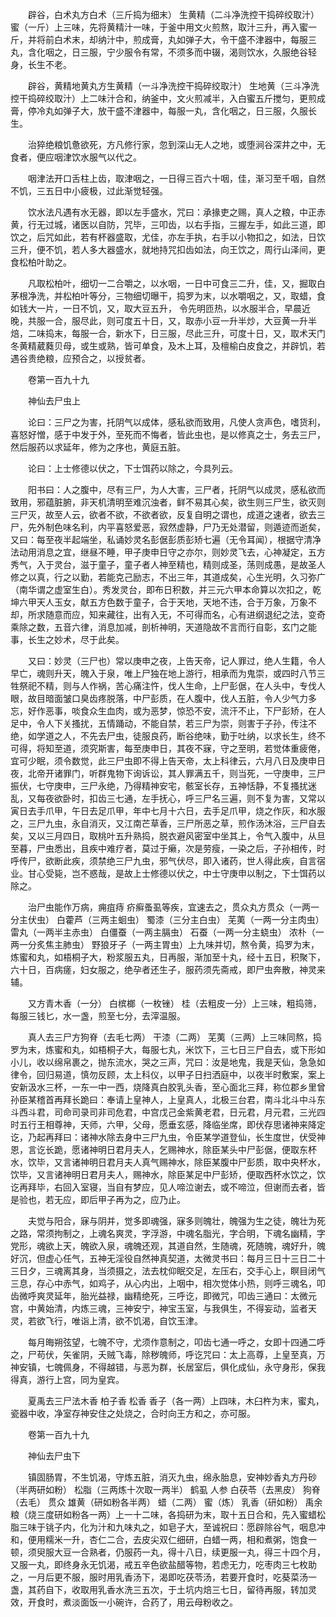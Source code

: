 <!-- { "loadSidebar": true } -->
　　辟谷，白术丸方白术（三斤捣为细末） 生黄精（二斗净洗控干捣碎绞取汁） 蜜（一斤）上三味，先将黄精汁一味，于釜中用文火煎熬，取汁三升，再入蜜一斤，并将前白术末，却纳汁中，煎成膏，丸如弹子大，令干盛不津器中，每服三丸，含化咽之，日三服，宁少服令有常，不须多而中辍，渴则饮水，久服绝谷轻身，长生不老。

　　辟谷，黄精地黄丸方生黄精（一斗净洗控干捣碎绞取汁） 生地黄（三斗净洗控干捣碎绞取汁）上二味汁合和，纳釜中，文火煎减半，入白蜜五斤搅匀，更煎成膏，停冷丸如弹子大，放干盛不津器中，每服一丸，含化咽之，日三服，久服长生。

　　治猝绝粮饥惫欲死，方凡修行家，忽到深山无人之地，或堕涧谷深井之中，无食者，便应咽津饮水服气以代之。

　　咽津法开口舌柱上齿，取津咽之，一日得三百六十咽，佳，渐习至千咽，自然不饥，三五日中小疲极，过此渐觉轻强。

　　饮水法凡遇有水无器，即以左手盛水，咒曰：承掾吏之赐，真人之粮，中正赤黄，行无过城，诸医以自防，咒毕，三叩齿，以右手指，三握左手，如此三道，即饮之，后咒如此，若有杯器盛取，尤佳，亦左手执，右手以小物扣之，如法，日饮三升，便不饥，若人多大器盛水，就地持咒扣齿如法，向王饮之，周行山泽间，更食松柏叶助之。

　　凡取松柏叶，细切一二合嚼之，以水咽，一日中可食三二升，佳，又，掘取白茅根净洗，并松柏叶等分，三物细切曝干，捣罗为末，以水嚼咽之，又，取蜡，食如钱大一片，一日不饥，又，取大豆五升， 令先明匝热，以水服半合，早晨近晚，共服一合，服尽此，则可度五十日，又，取赤小豆一升半炒，大豆黄一升半焙，二味捣末，每服一合，新水下，日三服，尽此三升，可度十日，又，取术天门冬黄精葳蕤贝母，或生或熟，皆可单食，及木上耳，及檀榆白皮食之，并辟饥，若遇谷贵绝粮，应预合之，以授贫者。

　　卷第一百九十九

　　神仙去尸虫上

　　论曰：三尸之为害，托阴气以成体，感私欲而致用，凡使人贪声色，嗜货利，喜怒好憎，感于中发于外，至死而不悔者，皆此虫也，是以修真之士，务去三尸，然后服药以求延年，修为之序也，黄庭五脏。

　　论曰：上士修德以伏之，下士饵药以除之，今具列云。

　　阳书曰：人之腹中，尽有三尸，为人大害，三尸者，托阴气以成灵，感私欲而致用，邪蕴脏腑，非天机清明至难沉浊者，鲜不易其心矣，欲生则三尸生，欲灭则三尸灭，故至人云，欲者不欲，不欲者欲，反复自明之谓也，成道之速者，欲去三尸，先外制色味名利，内平喜怒爱恶，寂然虚静，尸乃无处潜留，则遁迹而逝矣，又曰：每至夜半起端坐，私诵妙灵名彭倨彭质彭矫七遍（无令耳闻），根据守清净法动用消息之宜，继昼不睡，甲子庚申日守之亦尔，则妙灵飞去，心神凝定，五方秀气，入于灵台，滋于童子，童子者人神至精也，精则成圣，荡则成愚，是故圣人修之以真，行之以勤，若能克己励志，不出三年，其道成矣，心生光明，久习弥广（南华谓之虚室生白）。秀发灵台，即布日积数，并三元六甲本命算以次扣之，乾坤六甲天人玉女，献五方色数于童子，合于天地，天地不违，合于万象，万象不却，所求随意而应，知来藏往，出有入无，不可得而名，心有进纲退纪之法，变奇乘除之数，五音六律，消息加减，剖析神明，天道隐故不言而行自彰，玄门之能事，长生之妙术，尽于此矣。

　　又曰：妙灵（三尸也）常以庚申之夜，上告天帝，记人罪过，绝人生籍，令人早亡，魂则升天，魄入于泉，唯上尸独在地上游行，相承而为鬼崇，或四时八节三牲祭祀不精，则与人作祸，苦心痛注忤，伐人生命，上尸彭倨，在人头中，专伐人眼，故目暗面皱口臭齿疼脱落，中尸彭质，在人腹中，伐人五脏，令人少气力多忘，好作恶事，啖食众生血肉，或为恶梦，惊恐不安，流汗不止，下尸彭矫，在人足中，令人下关搔扰，五情踊动，不能自禁，若三尸为崇，则害于子孙，传注不绝，如学道之人，不先去尸虫，徒服良药，断谷绝味，勤于吐纳，以求长生，终不可得，将知至道，须究斯害，每至庚申日，其夜不寐，守之至明，若觉体重疲倦，宜可少眠，须令数觉，此三尸虫即不得上告天帝，太上科律云，六月八日及庚申日夜，北帝开诸罪门，听群鬼物下询诉讼，其人罪满五千，则当死，一守庚申，三尸振伏，七守庚申，三尸永绝，乃得精神安宅，骸室长存，五神恬静，不复搔扰迷乱，又每夜欲卧时，扣齿三七通，左手抚心，呼三尸名三遍，则不复为害，又常以寅日去手爪甲，午日去足爪甲，年中七月十六日，去手足爪甲，烧之作灰，和水服之，三尸九虫，永自消灭，又江南芒草香，三尸所恶之草，煎作汤沐浴，三尸自去矣，又以三月四日，取桃叶五升熟捣，脱衣避风密室中坐其上，令气入腹中，从旦至暮，尸虫悉出，且疾中难疗者，莫过于癞，次是劳瘦，一染之后，子孙相传，时呼传尸，欲断此疾，须禁绝三尸九虫，邪气伏尽，即入诸药，世人得此疾，自言宿业。甘心受毙，岂不惑哉，是故上士修德以伏之，中士守庚申以制之，下士饵药以除之。

　　治尸虫能作万病，痈疽痔 疥癣蚤虱等疾，宜速去之，贯众丸方贯众（一两一分主伏虫） 白藿芦（三两主蛔虫） 蜀漆（三分主白虫） 芜荑（一两一分主肉虫） 雷丸（一两半主赤虫） 白僵蚕（一两主膈虫） 石蚕（一两一分主蛲虫） 浓朴（一两一分炙焦主肺虫） 野狼牙子（一两主胃虫）上九味并切，熬令黄，捣罗为末，炼蜜和丸，如梧桐子大，粉浆服五丸，日再服，渐加至十丸，经十五日，积聚下，六十日，百病瘥，妇女服之，绝孕者还生子，服药须先斋戒，即尸虫奔散，神灵来辅。

　　又方青木香（一分） 白槟榔（一枚锉） 桂（去粗皮一分）上三味，粗捣筛，每服三钱匕，水一盏，煎至七分，去滓温服。

　　真人去三尸方狗脊（去毛七两） 干漆（二两） 芜荑（三两）上三味同熬，捣罗为末，炼蜜和丸，如梧桐子大，每服七丸，米饮下，三七日三尸自去，或下形如小儿，收以绵帛裹之，抛东流水，哭之三声，咒曰：汝是地鬼，我是天仙，急急如律令，回归易道，慎勿反顾，太上科仪，以甲子日扫洒庭中，以夜半时敷案，案上安新汲水三杯，一东一中一西，烧降真白胶乳头香，至心面北三拜，称位郡乡里曾孙臣某稽首再拜长跪曰：奉请上皇神人，上皇真人，北极三台君，南斗北斗中斗东斗西斗君，司命司录司非司危君，中宫戊己金紫黄老君，日元君，月元君，三光四时五行王相尊神，天师，六甲，父母，愿垂玄感，降临坐席，即伏存思诸神来降定讫，乃起再拜曰：诸神水除去身中三尸九虫，令臣某学道登仙，长生度世，伏受神恩，言讫长跪，愿诸神明日君月夫人，乞赐神水，除臣某头中尸彭倨，便取东杯水，饮毕，又言诸神明日君月夫人真气赐神水，除臣某腹中尸彭质，取中央杯水，饮毕，又言诸神明日君月夫人，赐神水，除臣某足中尸彭矫，便取西杯水饮之，饮讫再拜毕，右回入室寝，当自有梦应，见人啼泣谢去，或不啼泣，但谢而去者，皆是验也，若无应，即后甲子再为之，应乃止。

　　夫觉与阳合，寐与阴并，觉多即魂强，寐多则魄壮，魄强为生之徒，魄壮为死之路，常须拘制之，上魂名爽灵，字浮游，中魂名脂光，字合明，下魂名幽精，字党形，魂欲上天，魄欲入泉，魂魄还观，其道自然，生随魂，死随魄，魂好升，魄好沉，但虚心任气，五神无淫役自然神真契道，太微灵书曰：每月三日十三日二十三日夕，三魂离其身，当须摄之，法去枕仰眠交足，左压右，交手心上，瞑目闭气三息，存心中赤气，如鸡子，从心内出，上咽中，相次觉体小热，则呼三魂名，叩齿微呼爽灵延年，胎光益禄，幽精绝死，三呼讫，即微咒，叩齿三通曰：太微元宫，中黄始清，内炼三魂，三神安宁，神宝玉室，与我俱生，不得妄动，监者天灵，若欲飞行，唯诣上清，欲不饥渴，自饮玉津。

　　每月晦朔弦望，七魄不守，尤须作意制之，叩齿七通一呼之，女即十四通二呼之，尸苟伏，矢雀阴，夭贼飞毒，除秽魄师，呼讫咒曰：太上高尊，上皇至真，万神安镇，七魄佩身，不得越错，与恶为群，长居室后，俱化成仙，永守身形，保我得真，游行上宫，同为皇宾。

　　夏禹去三尸法木香 柏子香 松香 香子（各一两）上四味，木臼杵为末，蜜丸，瓷器中收，净室存神安住之处烧之，合时向王方和之，亦可服。

　　卷第一百九十九

　　神仙去尸虫下

　　镇固肠胃，不生饥渴，守炼五脏，消灭九虫，绵永胎息，安神妙香丸方丹砂（半两研如粉） 松脂（三两炼十次取一两半） 鹤虱 人参 白茯苓（去黑皮） 狗脊（去毛） 贯众 雄黄（研如粉各半两） 蜡（二两） 蜜（炼） 乳香（研如粉） 禹余粮（烧三度研如粉各一两）上一十二味，各捣研为末，取十五日合和，先入蜜蜡松脂三味于铫子内，化为汁和九味丸之，如皂子大，至诚祝曰：愿辟除谷气，咽息冲和，便用糯米一升，杏仁二合，去皮尖双仁细研，白蜡一两，相和煮粥，饱食一顿，须臾服大豆一合熟者，仍服药一丸，得十八日，续更服一丸，得三十四个月，又服一丸，即终身永无饥渴，戒五辛色欲盐醋等物，若虑无力，吃枣肉三七枚助之，一月后更不服，服时用乳香汤下，渴即吃茯苓汤，若要开食时，吃葵菜汤一盏，其药自下，收取用乳香水洗三五次，于土坑内焙三七日，留待再服，转加灵效，开食时，煮淡面饭一小碗许，合药了，用云母粉收之。

